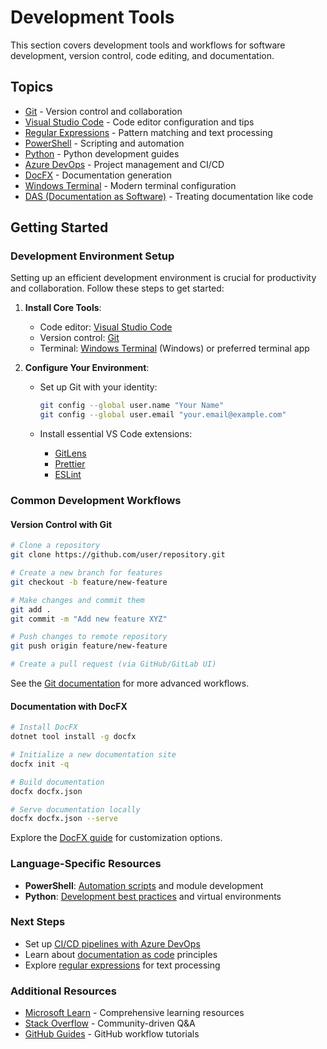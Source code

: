 # Development Tools

This section covers development tools and workflows for software development, version control, code editing, and documentation.

## Topics

- [Git](git/index.md) - Version control and collaboration
- [Visual Studio Code](vscode/index.md) - Code editor configuration and tips
- [Regular Expressions](regex/index.md) - Pattern matching and text processing
- [PowerShell](powershell/index.md) - Scripting and automation
- [Python](python/index.md) - Python development guides
- [Azure DevOps](azuredevops/index.md) - Project management and CI/CD
- [DocFX](docfx/index.md) - Documentation generation
- [Windows Terminal](windows-terminal/index.md) - Modern terminal configuration
- [DAS (Documentation as Software)](das/index.md) - Treating documentation like code

## Getting Started

### Development Environment Setup

Setting up an efficient development environment is crucial for productivity and collaboration. Follow these steps to get started:

1. **Install Core Tools**:
   - Code editor: [Visual Studio Code](https://code.visualstudio.com/)
   - Version control: [Git](https://git-scm.com/)
   - Terminal: [Windows Terminal](https://aka.ms/terminal) (Windows) or preferred terminal app

2. **Configure Your Environment**:
   - Set up Git with your identity:

     ```bash
     git config --global user.name "Your Name"
     git config --global user.email "your.email@example.com"
     ```

   - Install essential VS Code extensions:
     - [GitLens](https://marketplace.visualstudio.com/items?itemName=eamodio.gitlens)
     - [Prettier](https://marketplace.visualstudio.com/items?itemName=esbenp.prettier-vscode)
     - [ESLint](https://marketplace.visualstudio.com/items?itemName=dbaeumer.vscode-eslint)

### Common Development Workflows

#### Version Control with Git

```bash
# Clone a repository
git clone https://github.com/user/repository.git

# Create a new branch for features
git checkout -b feature/new-feature

# Make changes and commit them
git add .
git commit -m "Add new feature XYZ"

# Push changes to remote repository
git push origin feature/new-feature

# Create a pull request (via GitHub/GitLab UI)
```

See the [Git documentation](git/index.md) for more advanced workflows.

#### Documentation with DocFX

```bash
# Install DocFX
dotnet tool install -g docfx

# Initialize a new documentation site
docfx init -q

# Build documentation
docfx docfx.json

# Serve documentation locally
docfx docfx.json --serve
```

Explore the [DocFX guide](docfx/index.md) for customization options.

### Language-Specific Resources

- **PowerShell**: [Automation scripts](powershell/index.md) and module development
- **Python**: [Development best practices](python/index.md) and virtual environments

### Next Steps

- Set up [CI/CD pipelines with Azure DevOps](azuredevops/index.md)
- Learn about [documentation as code](das/index.md) principles
- Explore [regular expressions](regex/index.md) for text processing

### Additional Resources

- [Microsoft Learn](https://learn.microsoft.com/en-us/) - Comprehensive learning resources
- [Stack Overflow](https://stackoverflow.com/) - Community-driven Q&A
- [GitHub Guides](https://guides.github.com/) - GitHub workflow tutorials
